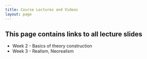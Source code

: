```yaml
---
title: Course Lectures and Videos
layout: page
---
```


## This page contains links to all lecture slides  
  
  
  - Week 2 - Basics of theory construction
  - Week 3 - Realism, Neorealism
